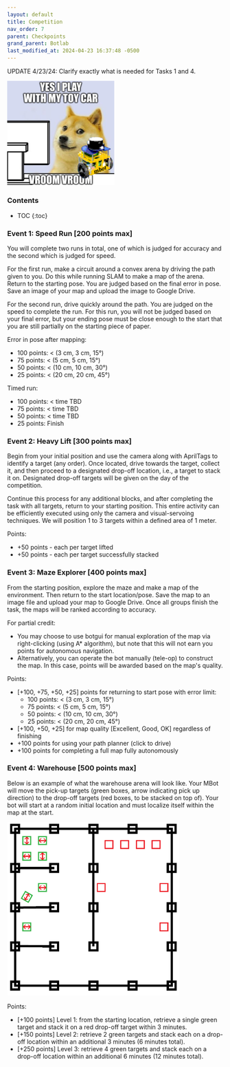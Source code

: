 ```yaml
---
layout: default
title: Competition
nav_order: 7
parent: Checkpoints
grand_parent: Botlab
last_modified_at: 2024-04-23 16:37:48 -0500
---
```


UPDATE 4/23/24: Clarify exactly what is needed for Tasks 1 and 4.

<a class="image-link" href="/assets/images/botlab/checkpoints/doge-meme.png">
<img src="/assets/images/botlab/checkpoints/doge-meme.png" alt=" " style="max-width:250px;"/>
</a>

### Contents
* TOC
{:toc}

### Event 1: Speed Run [200 points max]

You will complete two runs in total, one of which is judged for accuracy and the second which is judged for speed.

For the first run, make a circuit around a convex arena by driving the path given to you. Do this while running SLAM to make a map of the arena. Return to the starting pose. You are judged based on the final error in pose. Save an image of your map and upload the image to Google Drive.

For the second run, drive quickly around the path. You are judged on the speed to complete the run. For this run, you will not be judged based on your final error, but your ending pose must be close enough to the start that you are still partially on the starting piece of paper.

Error in pose after mapping:
- 100 points: < (3 cm, 3 cm, 15°)
- 75 points: < (5 cm, 5 cm, 15°)
- 50 points: < (10 cm, 10 cm, 30°)
- 25 points: < (20 cm, 20 cm, 45°)

Timed run:
- 100 points: < time TBD
- 75 points: < time TBD
- 50 points: < time TBD
- 25 points: Finish


### Event 2: Heavy Lift [300 points max]

Begin from your initial position and use the camera along with AprilTags to identify a target (any order). Once located, drive towards the target, collect it, and then proceed to a designated drop-off location, i.e., a target to stack it on. Designated drop-off targets will be given on the day of the competition.

Continue this process for any additional blocks, and after completing the task with all targets, return to your starting position. This entire activity can be efficiently executed using only the camera and visual-servoing techniques. We will position 1 to 3 targets within a defined area of 1 meter.


Points:
- +50 points - each per target lifted
- +50 points - each per target successfully stacked

### Event 3: Maze Explorer [400 points max]

From the starting position, explore the maze and make a map of the environment. Then return to the start location/pose. Save the map to an image file and upload your map to Google Drive. Once all groups finish the task, the maps will be ranked according to accuracy. 

For partial credit:
- You may choose to use botgui for manual exploration of the map via right-clicking (using A* algorithm), but note that this will not earn you points for autonomous navigation.
- Alternatively, you can operate the bot manually (tele-op) to construct the map. In this case, points will be awarded based on the map's quality. 

Points:
- [+100, +75, +50, +25] points for returning to start pose with error limit:
    - 100 points: < (3 cm, 3 cm, 15°)
    - 75 points: < (5 cm, 5 cm, 15°)
    - 50 points: < (10 cm, 10 cm, 30°)
    - 25 points: < (20 cm, 20 cm, 45°)
- [+100, +50, +25] for map quality [Excellent, Good, OK] regardless of finishing
- +100 points for using your path planner (click to drive)
- +100 points for completing a full map fully autonomously

### Event 4: Warehouse [500 points max]

Below is an example of what the warehouse arena will look like. Your MBot will move the pick-up targets (green boxes, arrow indicating pick up direction) to the drop-off targets (red boxes, to be stacked on top of). Your bot will start at a random initial location and must localize itself within the map at the start.

<a class="image-link" href="/assets/images/botlab/checkpoints/competition.png">
<img src="/assets/images/botlab/checkpoints/competition.png" alt=" " style="max-width:400px;"/>
</a>

Points:
- [+100 points] Level 1: from the starting location, retrieve a single green target and stack it on a red drop-off target within 3 minutes.
- [+150 points] Level 2: retrieve 2 green targets and stack each on a drop-off location within an additional 3 minutes (6 minutes total).
- [+250 points]  Level 3: retrieve 4 green targets and stack each on a drop-off location within an additional 6 minutes (12 minutes total).
